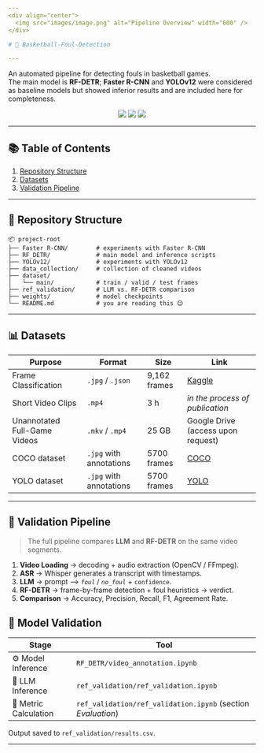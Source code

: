 ```yaml
---
<div align="center">
  <img src="images/image.png" alt="Pipeline Overview" width="600" />
</div>

# 🏀 Basketball-Foul-Detection

---
```


An automated pipeline for detecting fouls in basketball games.  
The main model is **RF-DETR**; **Faster R-CNN** and **YOLOv12** were considered as baseline models but showed inferior results and are included here for completeness.

<p align="center">
  <img src="https://img.shields.io/badge/PyTorch-2.2-blue?logo=pytorch" />
  <img src="https://img.shields.io/badge/Lightning-2.2.1-blueviolet?logo=lightning" />
  <img src="https://img.shields.io/badge/License-MIT-green" />
</p>

---

## 📚 Table of Contents
1. [Repository Structure](#-repository-structure)
2. [Datasets](#-datasets)
3. [Validation Pipeline](#-validation-pipeline)

---

## 📂 Repository Structure
```text
📦 project-root
├── Faster R-CNN/        # experiments with Faster R-CNN
├── RF_DETR/             # main model and inference scripts
├── YOLOv12/             # experiments with YOLOv12
├── data_collection/     # collection of cleaned videos
├── dataset/
│   └── main/            # train / valid / test frames
├── ref_validation/      # LLM vs. RF-DETR comparison
├── weights/             # model checkpoints
└── README.md            # you are reading this 😊
```
---

## 📊 Datasets

| Purpose                      | Format            | Size        | Link                                                                                            |
|------------------------------|-------------------|-------------|-------------------------------------------------------------------------------------------------|
| Frame Classification         | `.jpg` / `.json`  | 9,162 frames| [Kaggle](https://www.kaggle.com/datasets/vladimirkalinovski/nba-foul-detection)                 |
| Short Video Clips            | `.mp4`            | 3 h         | *in the process of publication*                                                                 |
| Unannotated Full-Game Videos | `.mkv` / `.mp4`   | 25 GB       | Google Drive (access upon request)                                                              |
 | COCO dataset                 | `.jpg` with annotations| 5700 frames| [COCO](https://github.com/vkalinovski/-Basketball_foul_detection/tree/main/dataset/main)        |
| YOLO dataset                 | `.jpg` with annotations| 5700 frames| [YOLO](https://github.com/vkalinovski/-Basketball_foul_detection/tree/main/dataset/mainYolov12) |





---

## 🔄 Validation Pipeline

> The full pipeline compares **LLM** and **RF-DETR** on the same video segments.

1. **Video Loading** → decoding + audio extraction (OpenCV / FFmpeg).  
2. **ASR** → Whisper generates a transcript with timestamps.  
3. **LLM** → prompt ⟶ *`foul`* / *`no_foul`* + `confidence`.  
4. **RF-DETR** → frame-by-frame detection + foul heuristics → verdict.  
5. **Comparison** → Accuracy, Precision, Recall, F1, Agreement Rate.  






## 📁 Model Validation

| Stage                | Tool                                               |
|----------------------|----------------------------------------------------|
| ⚙️ Model Inference   | `RF_DETR/video_annotation.ipynb`                   |
| 📖 LLM Inference     | `ref_validation/ref_validation.ipynb`              |
| 🏁 Metric Calculation | `ref_validation/ref_validation.ipynb` (section *Evaluation*) |

Output saved to `ref_validation/results.csv`.

---



